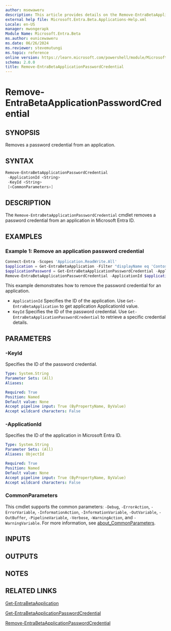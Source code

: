 ```yaml
---
author: msewaweru
description: This article provides details on the Remove-EntraBetaApplicationPasswordCredential command.
external help file: Microsoft.Entra.Beta.Applications-Help.xml
Locale: en-US
manager: mwongerapk
Module Name: Microsoft.Entra.Beta
ms.author: eunicewaweru
ms.date: 06/26/2024
ms.reviewer: stevemutungi
ms.topic: reference
online version: https://learn.microsoft.com/powershell/module/Microsoft.Entra.Beta/Remove-EntraBetaApplicationPasswordCredential
schema: 2.0.0
title: Remove-EntraBetaApplicationPasswordCredential
---
```


# Remove-EntraBetaApplicationPasswordCredential

## SYNOPSIS

Removes a password credential from an application.

## SYNTAX

```powershell
Remove-EntraBetaApplicationPasswordCredential
 -ApplicationId <String>
 -KeyId <String>
 [<CommonParameters>]
```

## DESCRIPTION

The `Remove-EntraBetaApplicationPasswordCredential` cmdlet removes a password credential from an application in Microsoft Entra ID.

## EXAMPLES

### Example 1: Remove an application password credential

```powershell
Connect-Entra -Scopes 'Application.ReadWrite.All'
$application = Get-EntraBetaApplication -Filter "displayName eq 'Contoso Helpdesk Application'"
$applicationPassword = Get-EntraBetaApplicationPasswordCredential -ApplicationId $application.Id | Where-Object {$_.DisplayName -eq 'ERP App Password'}
Remove-EntraBetaApplicationPasswordCredential -ApplicationId $application.Id -KeyId $applicationPassword.KeyId
```

This example demonstrates how to remove the password credential for an application.

- `ApplicationId` Specifies the ID of the application. Use `Get-EntraBetaApplication` to get application ApplicationId value.
- `KeyId` Specifies the ID of the password credential. Use `Get-EntraBetaApplicationPasswordCredential` to retrieve a specific credential details.

## PARAMETERS

### -KeyId

Specifies the ID of the password credential.

```yaml
Type: System.String
Parameter Sets: (All)
Aliases:

Required: True
Position: Named
Default value: None
Accept pipeline input: True (ByPropertyName, ByValue)
Accept wildcard characters: False
```

### -ApplicationId

Specifies the ID of the application in Microsoft Entra ID.

```yaml
Type: System.String
Parameter Sets: (All)
Aliases: ObjectId

Required: True
Position: Named
Default value: None
Accept pipeline input: True (ByPropertyName, ByValue)
Accept wildcard characters: False
```

### CommonParameters

This cmdlet supports the common parameters: `-Debug`, `-ErrorAction`, `-ErrorVariable`, `-InformationAction`, `-InformationVariable`, `-OutVariable`, `-OutBuffer`, `-PipelineVariable`, `-Verbose`, `-WarningAction`, and `-WarningVariable`. For more information, see [about_CommonParameters](https://go.microsoft.com/fwlink/?LinkID=113216).

## INPUTS

## OUTPUTS

## NOTES

## RELATED LINKS

[Get-EntraBetaApplication](Get-EntraBetaApplication.md)

[Get-EntraBetaApplicationPasswordCredential](Get-EntraBetaApplicationPasswordCredential.md)

[Remove-EntraBetaApplicationPasswordCredential](Remove-EntraBetaApplicationPasswordCredential.md)
